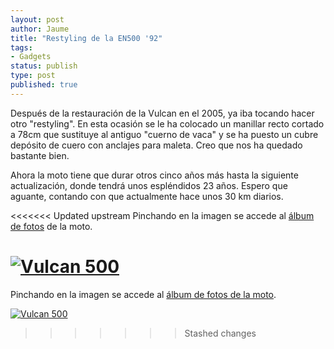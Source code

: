 ```yaml
---
layout: post
author: Jaume
title: "Restyling de la EN500 '92"
tags:
- Gadgets
status: publish
type: post
published: true
---
```

Después de la restauración de la Vulcan en el 2005, ya iba tocando hacer otro "restyling". En esta ocasión se le ha colocado un manillar recto cortado a 78cm que sustituye al antiguo "cuerno de vaca" y se ha puesto un cubre depósito de cuero con anclajes para maleta. Creo que nos ha quedado bastante bien.

Ahora la moto tiene que durar otros cinco años más hasta la siguiente actualización, donde tendrá unos espléndidos 23 años.  Espero que aguante, contando con que actualmente hace unos 30 km diarios.

<<<<<<< Updated upstream
Pinchando en la imagen se accede al <a href="https://www.flickr.com/photos/lerion/albums/72157624577742528"/>álbum de fotos</a> de la moto.

<a href="https://www.flickr.com/photos/lerion/albums/72157624577742528"/><img src="http://farm3.static.flickr.com/2721/4250589903_8f45edd4e0_z.jpg" alt="Vulcan 500" /></a>
=======
Pinchando en la imagen se accede al <a href="http://www.flickr.com/photos/lerion/sets/72157623027989679/detail/"/>álbum de fotos de la moto</a>.

<a href="http://www.flickr.com/photos/lerion/sets/72157623027989679/detail/"/><img src="http://farm3.static.flickr.com/2721/4250589903_8f45edd4e0_z.jpg" alt="Vulcan 500" /></a>
>>>>>>> Stashed changes
